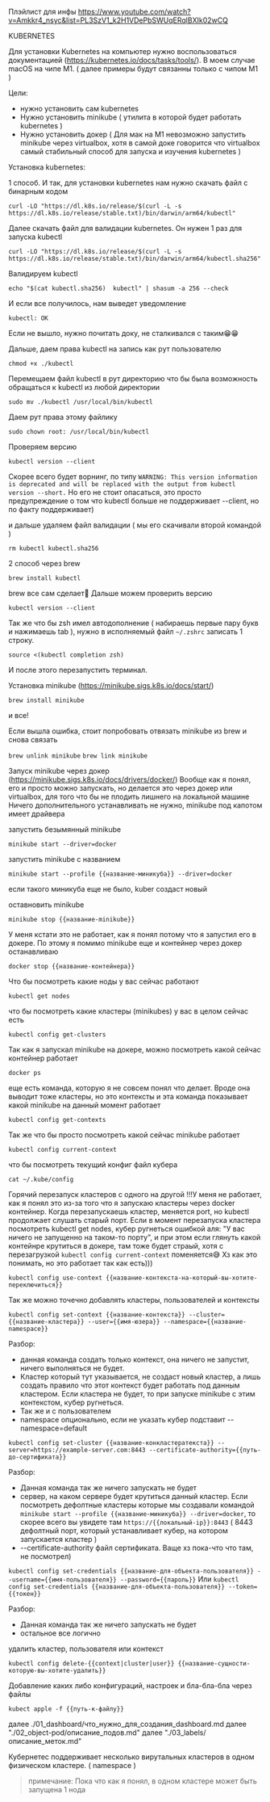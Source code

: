 Плэйлист для инфы https://www.youtube.com/watch?v=Amkkr4_nsyc&list=PL3SzV1_k2H1VDePbSWUqERqlBXIk02wCQ

KUBERNETES

Для установки Kubernetes на компьютер нужно воспользоваться документацией (https://kubernetes.io/docs/tasks/tools/). В моем случае macOS на чипе M1. ( далее примеры будут связанны только с чипом M1 )

Цели:
 - нужно установить сам kubernetes
 - Нужно установить minikube ( утилита в которой будет работать kubernetes )
 - Нужно установить докер ( Для мак на М1 невозможно запустить minikube через virtualbox, хотя в самой доке говорится что virtualbox самый стабильный способ для запуска и изучения kubernetes )

Установка kubernetes:

1 способ.
И так, для установки kubernetes нам нужно скачать файл с бинарным кодом

```curl -LO "https://dl.k8s.io/release/$(curl -L -s https://dl.k8s.io/release/stable.txt)/bin/darwin/arm64/kubectl"```

Далее скачать файл для валидации kubernetes. Он нужен 1 раз для запуска kubectl

```curl -LO "https://dl.k8s.io/release/$(curl -L -s https://dl.k8s.io/release/stable.txt)/bin/darwin/arm64/kubectl.sha256"```

Валидируем kubectl 

```echo "$(cat kubectl.sha256)  kubectl" | shasum -a 256 --check```

И если все получилось, нам выведет уведомление

```kubectl: OK```

Если не вышло, нужно почитать доку, не сталкивался с таким😁😁

Дальше, даем права kubectl на запись как рут пользователю

```chmod +x ./kubectl```

Перемещаем файл kubectl в рут директорию что бы была возможность обращаться к kubectl из любой директории

```sudo mv ./kubectl /usr/local/bin/kubectl```

Даем рут права этому файлику

```sudo chown root: /usr/local/bin/kubectl```

Проверяем версию

```kubectl version --client```

Скорее всего будет ворнинг, по типу
```WARNING: This version information is deprecated and will be replaced with the output from kubectl version --short.```
Но его не стоит опасаться, это просто предупреждение о том что kubectl больше не поддерживает --client, но по факту поддерживает)

и дальше удаляем файл валидации ( мы его скачивали второй командой )

```rm kubectl kubectl.sha256```

2 способ через brew

```brew install kubectl```

brew все сам сделает🤪
Дальше можем проверить версию

```kubectl version --client```

Так же что бы zsh имел автодополнение ( набираешь первые пару букв и нажимаешь tab ), нужно в исполняемый файл ```~/.zshrc``` записать 1 строку.

```source <(kubectl completion zsh)```

И после этого перезапустить терминал.

Установка minikube (https://minikube.sigs.k8s.io/docs/start/)

```brew install minikube```

и все!

Если вышла ошибка, стоит попробовать отвязать minikube из brew и снова связать

```brew unlink minikube```
```brew link minikube```

Запуск minikube через докер (https://minikube.sigs.k8s.io/docs/drivers/docker/)
Вообще как я понял, его и просто можно запускать, но делается это через докер или virtualbox, для того что бы не плодить лишнего на локальной машине
Ничего дополнительного устанавливать не нужно, minikube под капотом имеет драйвера

запустить безымянный minikube

```minikube start --driver=docker```

запустить minikube с названием

```minikube start --profile {{название-миникуба}} --driver=docker```

если такого миникуба еще не было, kuber создаст новый

оставновить minikube

```minikube stop {{название-minikube}}```

У меня кстати это не работает, как я понял потому что я запустил его в докере. По этому я помимо minikube еще и контейнер через докер останавливаю

```docker stop {{название-контейнера}}```

Что бы посмотреть какие ноды у вас сейчас работают

```kubectl get nodes```

что бы посмотреть какие кластеры (minikubes) у вас в целом сейчас есть

```kubectl config get-clusters```

Так как я запускал minikube на докере, можно посмотреть какой сейчас контейнер работает

```docker ps```

еще есть команда, которую я не совсем понял что делает. Вроде она выводит тоже кластеры, но это контексты и эта команда показывает какой minikube на данный момент работает

```kubectl config get-contexts```

Так же что бы просто посмотреть какой сейчас minikube работает

```kubectl config current-context```

что бы посмотреть текущий конфиг файл кубера

```cat ~/.kube/config```

Горячий перезапуск кластеров с одного на другой
!!!У меня не работает, как я понял это из-за того что я запускаю кластеры через docker контейнер. Когда перезапускаешь кластер, меняется port, но kubectl продолжает слушать старый порт. Если в момент перезапуска кластера посмотреть kubectl get nodes, кубер ругнеться ошибкой аля: "У вас ничего не запущенно на таком-то порту", и при этом если глянуть какой контейнре крутиться в докере, там тоже будет страый, хотя с перезагрузкой ```kubectl config current-context``` поменяется😅 Хз как это понимать, но это работает так как есть)))

```kubectl config use-context {{название-контекста-на-который-вы-хотите-переключиться}}```

Так же можно точечно добавлять кластеры, пользователей и контексты

```kubectl config set-context {{название-контекста}} --cluster={{название-кластера}} --user={{имя-юзера}} --namespace={{название-namespace}}```

Разбор:
 - данная команда создать только контекст, она ничего не запустит, ничего выполняться не будет.
 - Кластер который тут указывается, не создаст новый кластер, а лишь создать правило что этот контекст будет работать под данным кластером. Если кластера не будет, то при запуске minikube с этим контекстом, кубер ругнеться.
 - Так же и с пользователем
 - namespace опционально, если не указать кубер подставит --namespace=default

```kubectl config set-cluster {{название-конкластератекста}} --server=https://example-server.com:8443 --certificate-authority={{путь-до-сертификата}}```

Разбор:
 - Данная команда так же ничего запускать не будет
 - сервер, на каком сервере будет крутиться данный кластер. Если посмотреть дефолтные кластеры которые мы создавали командой ```minikube start --profile {{название-миникуба}} --driver=docker```, то скорее всего вы увидете там ```https://{{локальный-ip}}:8443``` ( 8443 дефолтный порт, который устанавливает кубер, на котором запускается кластер )
 - --certificate-authority файл сертификата. Ваще хз пока-что что там, не посмотрел)

```kubectl config set-credentials {{название-для-объекта-пользователя}} --username={{имя-пользователя}} --password={{пароль}}```
Или 
```kubectl config set-credentials {{название-для-объекта-пользователя}} --token={{токен}}```

Разбор:
 - Данная команда так же ничего запускать не будет
 - остальное все логично

удалить кластер, пользователя или контекст

```kubectl config delete-{{context|cluster|user}} {{название-сущности-которую-вы-хотите-удалить}}```

Добавление каких либо конфигураций, настроек и бла-бла-бла через файлы

```kubect apple -f {{путь-к-файлу}}```

далее ./01_dashboard/что_нужно_для_создания_dashboard.md
далее "./02_object-pod/описание_подов.md"
далее "./03_labels/описание_меток.md"

Кубернетес поддерживает несколько вирутальных кластеров в одном физическом кластере. ( namespace )
> примечание: Пока что как я понял, в одном кластере может быть запущена 1 нода
